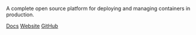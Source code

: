 <!-- <meta>
{
    "title":"Rancher",
    "slug":"Rancher",
    "description":"How to use Rancher on Packet",
    "author":"Mo Lawler",
    "github":"usrdev",
    "date": "2019/12/18",
    "tag":["Devops", "Integrations","Rancher"]
}
</meta> -->

A complete open source platform for deploying and managing containers in production.

[Docs](https://rancher.com/docs/rancher/latest/en/hosts/packet/)
[Website](http://rancher.com/)
[GitHub](https://github.com/rancherio/rancher)